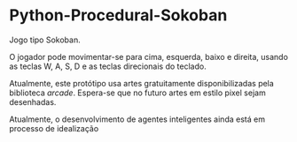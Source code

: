 # Python-Procedural-Sokoban

Jogo tipo Sokoban.

O jogador pode movimentar-se para cima, esquerda, baixo e direita, usando
as teclas W, A, S, D e as teclas direcionais do teclado.

Atualmente, este protótipo usa artes gratuitamente disponibilizadas pela
biblioteca _arcade_. Espera-se que no futuro artes em estilo pixel sejam desenhadas.

Atualmente, o desenvolvimento de agentes inteligentes 
ainda está em processo de idealização